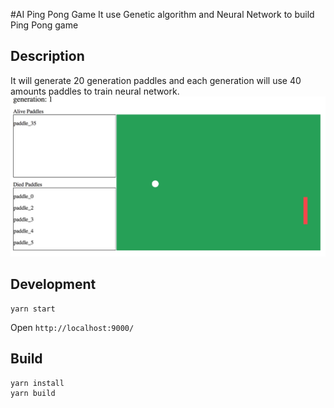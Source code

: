 #AI Ping Pong Game
It use Genetic algorithm and Neural Network to build Ping Pong game

## Description
It will generate 20 generation paddles and each generation will use 40 amounts paddles to train neural network.
<img src='./pingpong.jpg' />

## Development
```shell
yarn start
```
Open `http://localhost:9000/`

## Build
```shell
yarn install
yarn build
```
